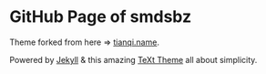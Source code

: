 # GitHub Page of smdsbz

Theme forked from here => [tianqi.name](https://tianqi.name).  

Powered by [Jekyll](http://jekyllrb.com/) & this amazing [TeXt Theme](https://github.com/kitian616/jekyll-TeXt-theme) all about simplicity.  